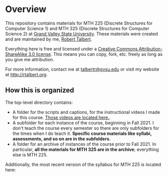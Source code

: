 # Overview 

This repository contains materials for MTH 225 (Discrete Structures for Computer Science 1) and MTH 325 (Discrete Structures for Computer Science 2) at [Grand Valley State University](http://gvsu.edu). These materials were created and are maintained by me, [Robert Talbert](http://rtalbert.org). 

Everything here is free and licensed under a [Creative Commons Attribution-ShareAlike 3.0 license](http://creativecommons.org/licenses/by-sa/3.0/us/). This means you can copy, fork, etc. freely as long as you give me attribution. 

For more information, contact me at talbertr@gvsu.edu or visit my website at http://rtalbert.org. 

## How this is organized

The top-level directory contains: 

- A folder for the scripts and captions, for the instructional videos I made for this course. [Those videos are located here.](https://vimeo.com/showcase/8667148). 
- A subfolder for each instance of the course, beginning in Fall 2021. I don't teach the course every semester so there are only subfolders for the times when I do teach it. **Specific course materials like syllabi, assessments, and so on are in the subfolders.** 
- A folder for an archive of instances of the course prior to Fall 2021. In particular, **all the materials for MTH 325 are in the archive**; everything else is MTH 225. 

Additionally, the most recent version of the syllabus for MTH 225 is located here: 
